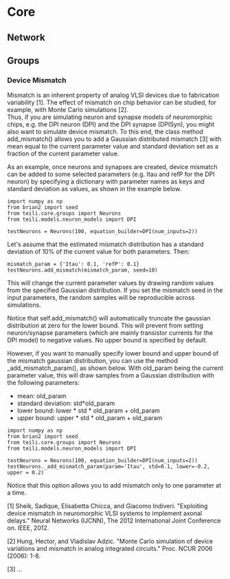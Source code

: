 # Core

## Network

## Groups

### Device Mismatch
Mismatch is an inherent property of analog VLSI devices due to fabrication variability [1]. The effect of mismatch on 
chip behavior can be studied, for example, with Monte Carlo simulations [2].  
Thus, if you are simulating neuron and synapse models of neuromorphic chips, e.g. the DPI neuron (DPI)
and the DPI synapse (DPISyn), you might also want to simulate device mismatch. 
To this end, the class method add_mismatch() allows you to add a Gaussian distributed mismatch [3] with mean equal to the current 
parameter value and standard deviation set as a fraction of the current parameter value.

As an example, once neurons and synapses are created, device mismatch can be added to some selected parameters (e.g. Itau and refP for the DPI neuron)
by specifying a dictionary with parameter names as keys and standard deviation as values, as shown in the example below. 

```
import numpy as np
from brian2 import seed
from teili.core.groups import Neurons
from teili.models.neuron_models import DPI

testNeurons = Neurons(100, equation_builder=DPI(num_inputs=2))
```
Let's assume that
the estimated mismatch distribution has a standard deviation of 10% of the current value for both parameters. Then:

```
mismatch_param = {'Itau': 0.1, 'refP': 0.1}
testNeurons.add_mismatch(mismatch_param, seed=10)
```
This will change the current parameter values by drawing random values from the specified Gaussian distribution.
If you set the mismatch seed in the input parameters, the random samples will be reproducible across simulations. 

Notice that self.add_mismatch() will automatically truncate the gaussian distribution
at zero for the lower bound. This will prevent from setting neuron/synapse parameters (which 
are mainly transistor currents for the DPI model) to negative values. No upper bound is specified by default.

However, if you want to manually specify lower bound and upper bound of the mismatch
gaussian distribution, you can use the method _add_mismatch_param(), as shown below.
With old_param being the current parameter value, this will draw samples from a Gaussian distribution with the following parameters:
- mean: old_param
- standard deviation: std*old_param
- lower bound: lower * std * old_param + old_param
- upper bound: upper * std * old_param + old_param
```
import numpy as np
from brian2 import seed
from teili.core.groups import Neurons
from teili.models.neuron_models import DPI

testNeurons = Neurons(100, equation_builder=DPI(num_inputs=2))
testNeurons._add_mismatch_param(param='Itau', std=0.1, lower=-0.2, upper = 0.2)
```


Notice that this option allows you to add mismatch only to one parameter at a time. 

[1] Sheik, Sadique, Elisabetta Chicca, and Giacomo Indiveri. "Exploiting device mismatch in neuromorphic VLSI systems to implement axonal delays." Neural Networks (IJCNN), The 2012 International Joint Conference on. IEEE, 2012.

[2] Hung, Hector, and Vladislav Adzic. "Monte Carlo simulation of device variations and mismatch in analog integrated circuits." Proc. NCUR 2006 (2006): 1-8.

[3] ...